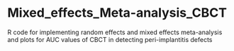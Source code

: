 # Mixed_effects_Meta-analysis_CBCT
R code for implementing random effects and mixed effects meta-analysis and plots for AUC values of CBCT in detecting peri-implantitis defects
